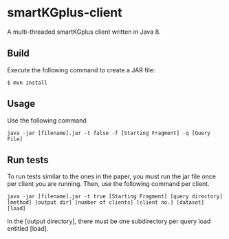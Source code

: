 # smartKGplus-client
A multi-threaded smartKGplus client written in Java 8.

## Build
Execute the following command to create a JAR file:
```
$ mvn install
```

## Usage
Use the following command
```
java -jar [filename].jar -t false -f [Starting Fragment] -q [Query File]
```

## Run tests
To run tests similar to the ones in the paper, you must run the jar file once per client you are running. Then, use the following command per client.
```
java -jar [filename].jar -t true [Starting Fragment] [query directory] [method] [output dir] [number of clients] [client no.] [dataset] [load]
```

In the [output directory], there must be one subdirectory per query load entitled [load].
